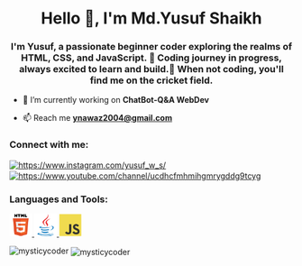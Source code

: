 <h1 align="center">Hello 👋, I'm Md.Yusuf Shaikh</h1>
<h3 align="center">I'm Yusuf, a passionate beginner coder exploring the realms of HTML, CSS, and JavaScript. 🚀 Coding journey in progress, always excited to learn and build.🏏 When not coding, you'll find me on the cricket field.</h3>

- 🔭 I’m currently working on **ChatBot-Q&A WebDev**

- 📫 Reach me **ynawaz2004@gmail.com**

<h3 align="left">Connect with me:</h3>
<p align="left">
<a href="https://www.instagram.com/yusuf_w_s/" target="blank"><img align="center" src="https://raw.githubusercontent.com/rahuldkjain/github-profile-readme-generator/master/src/images/icons/Social/instagram.svg" alt="https://www.instagram.com/yusuf_w_s/" height="30" width="40" /></a>
<a href="https://www.youtube.com//https://www.youtube.com/channel/ucdhcfmhmihgmrygddg9tcyg" target="blank"><img align="center" src="https://raw.githubusercontent.com/rahuldkjain/github-profile-readme-generator/master/src/images/icons/Social/youtube.svg" alt="https://www.youtube.com/channel/ucdhcfmhmihgmrygddg9tcyg" height="30" width="40" /></a>
</p>

<h3 align="left">Languages and Tools:</h3>
<p align="left"> <a href="https://www.w3.org/html/" target="_blank" rel="noreferrer"> <img src="https://raw.githubusercontent.com/devicons/devicon/master/icons/html5/html5-original-wordmark.svg" alt="html5" width="40" height="40"/> </a> <a href="https://www.java.com" target="_blank" rel="noreferrer"> <img src="https://raw.githubusercontent.com/devicons/devicon/master/icons/java/java-original.svg" alt="java" width="40" height="40"/> </a> <a href="https://developer.mozilla.org/en-US/docs/Web/JavaScript" target="_blank" rel="noreferrer"> <img src="https://raw.githubusercontent.com/devicons/devicon/master/icons/javascript/javascript-original.svg" alt="javascript" width="40" height="40"/> </a> </p>

<p><img align="left" src="https://github-readme-stats.vercel.app/api/top-langs?username=mysticycoder&show_icons=true&locale=en&layout=compact" alt="mysticycoder" /></p>

<p>&nbsp;<img align="center" src="https://github-readme-stats.vercel.app/api?username=mysticycoder&show_icons=true&locale=en" alt="mysticycoder" /></p>
